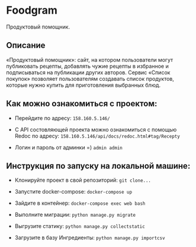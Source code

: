 # Foodgram

 Продуктовый помощник.

## Описание 

«Продуктовый помощник»: сайт, на котором пользователи могут публиковать рецепты, добавлять чужие рецепты в избранное и подписываться на публикации других авторов. Сервис «Список покупок» позволяет пользователям создавать список продуктов, которые нужно купить для приготовления выбранных блюд.


## Как можно ознакомиться с проектом: 

- Перейдите по адресу:
```158.160.5.146/ ```

- С API состовляющей проекта можно ознакомиться с помощью Redoc по адресу:
```158.160.5.146/api/docs/redoc.html#tag/Recepty```

- Логин и пароль от админки =) 
```admin admin```

## Инструкция по запуску на локальной машине:

- Клонируйте проект в свой репозиторий:
```git clone...```

- Запустите docker-compose:
```docker-compose up```

- Зайдите в контейнер:
```docker-compose exec web bash```

- Выполните миграции:
```python manage.py migrate```

- Выгрузите статику:
```python manage.py collectstatic```

- Загрузите в базу Ингредиенты:
```python manage.py importcsv```
